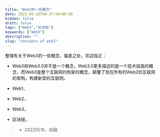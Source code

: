 ```yaml
---
title: "Web3的一些概念"
date: 2022-05-16T00:37:56+08:00
hidden: false
draft: false
tags: ["Web3","区块链"]
keywords: ["Web3"]
description: ""
slug: "concepts of web3"
---
```


整理有关于Web3的一些概念，偏差之处，欢迎指正：

- Web3和Web3.0并不是一个概念，Web3.0更多描述的是一个技术层面的概念，而Web3是整个互联网的构架的概念，颠覆了现在所有的Web2的互联网的架构，构建新型的互联网。

- Web1，

- Web2，

- Web3，

- 区块链，

<!--more-->

> - 20220516，初稿
